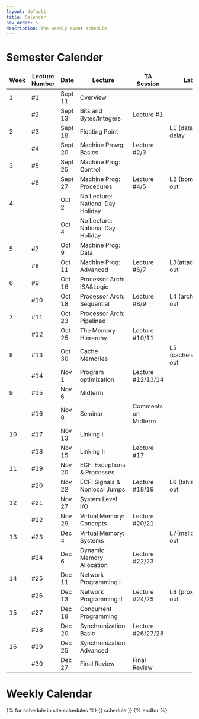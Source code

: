 ```yaml
---
layout: default
title: Calendar
nav_order: 5
description: The weekly event schedule.
---
```

# Semester Calender

| Week | Lecture Number | Date    | Lecture                          | TA Session          | Lab               |
| ---- | -------------- | ------- | -------------------------------- | ------------------- | ----------------- |
| 1    | #1             | Sept 11 | Overview                         |                     |                   |
|      | #2             | Sept 13 | Bits and Bytes/Integers          | Lecture #1          |                   |
| 2    | #3             | Sept 18 | Floating Point                   |                     | L1 (datalab) delay  |
|      | #4             | Sept 20 | Machine Prowg: Basics            | Lecture #2/3        |                   |
| 3    | #5             | Sept 25 | Machine Prog: Control            |                     |                   |
|      | #6             | Sept 27 | Machine Prog: Procedures         | Lecture #4/5        | L2 (bomblab) out  |
| 4    |                | Oct 2   | No Lecture: National Day Holiday |                     |                   |
|      |                | Oct 4   | No Lecture: National Day Holiday |                     |                   |
| 5    | #7             | Oct 9   | Machine Prog: Data               |                     |                   |
|      | #8             | Oct 11  | Machine Prog: Advanced           | Lecture #6/7        | L3(attacklab) out |
| 6    | #9             | Oct 16  | Processor Arch: ISA&Logic        |                     |                   |
|      | #10            | Oct 18  | Processor Arch: Sequential       | Lecture #8/9        | L4 (archlab) out  |
| 7    | #11            | Oct 23  | Processor Arch: Pipelined        |                     |                   |
|      | #12            | Oct 25  | The Memory Hierarchy             | Lecture #10/11      |                   |
| 8    | #13            | Oct 30  | Cache Memories                   |                     | L5 (cachelab) out |
|      | #14            | Nov 1   | Program optimization             | Lecture #12/13/14   |                   |
| 9    | #15            | Nov 6   | Midterm                          |                     |                   |
|      | #16            | Nov 8   | Seminar                          | Comments on Midterm |                   |
| 10   | #17            | Nov 13  | Linking I                        |                     |                   |
|      | #18            | Nov 15  | Linking II                       | Lecture #17         |                   |
| 11   | #19            | Nov 20  | ECF: Exceptions & Processes      |                     |                   |
|      | #20            | Nov 22  | ECF: Signals & Nonlocal Jumps    | Lecture #18/19      | L6 (tshlab) out   |
| 12   | #21            | Nov 27  | System Level I/O                 |                     |                   |
|      | #22            | Nov 29  | Virtual Memory: Concepts         | Lecture #20/21      |                   |
| 13   | #23            | Dec 4   | Virtual Memory: Systems          |                     | L7(malloclab) out |
|      | #24            | Dec 6   | Dynamic Memory Allocation        | Lecture #22/23      |                   |
| 14   | #25            | Dec 11  | Network Programming I            |                     |                   |
|      | #26            | Dec 13  | Network Programming II           | Lecture #24/25      | L8 (proxylab) out |
| 15   | #27            | Dec 18  | Concurrent Programming           |                     |                   |
|      | #28            | Dec 20  | Synchronization: Basic           | Lecture #26/27/28   |                   |
| 16   | #29            | Dec 25  | Synchronization: Advanced        |                     |                   |
|      | #30            | Dec 27  | Final Review                     | Final Review        |                   |

# Weekly Calendar

{% for schedule in site.schedules %}
{{ schedule }}
{% endfor %}
